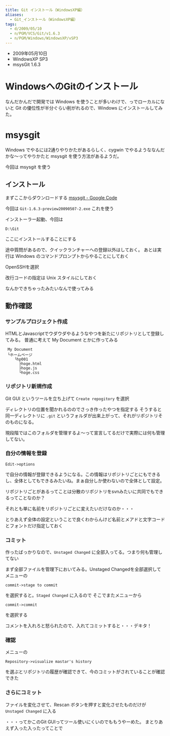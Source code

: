 ```yaml
---
title: Git インストール（WindowsXP編）
aliases:
  - Git_インストール（WindowsXP編）
tags:
  - d/2009/05/10
  - n/PGM/VCS/Git/v1.6.3
  - n/PGM/Windows/WindowsXP/vSP3
---
```


- 2009年05月10日
- WindowsXP SP3
- msysGit 1.6.3

WindowsへのGitのインストール
================================================================================
なんだかんだで開発では Windows を使うことが多いわけで、っでローカルにないと Git の優位性が半分ぐらい削がれるので、Windows にインストールしてみた。


msysgit
================================================================================
Windows でやるには2通りやりかたがあるらしく、cygwin でやるようななんだかな〜ってやりかたと msysgit を使う方法があるようだ。

今回は msysgit を使う


インストール
--------------------------------------------------------------------------------
まずここからダウンロードする [msysgit - Google Code](http://code.google.com/p/msysgit/)

今回は `Git-1.6.3-preview20090507-2.exe` これを使う

インストーラー起動、今回は

```
D:\Git
```

ここにインストールすることにする

途中質問があるので、クイックランチャーへの登録以外はしておく。
あとは実行は Windows のコマンドプロンプトからやることにしておく

OpenSSHを選択

改行コードの指定は Unix スタイルにしておく


なんかできちゃったみたいなんで使ってみる

動作確認
--------------------------------------------------------------------------------
### サンプルプロジェクト作成
HTMLとJavascriptでウダウダやるようなやつを新たにリポジトリとして登録してみる。
普通に考えて My Document とかに作ってみる

```
 My Document
 └ホームページ
    └hp001
      ├hoge.html
      ├hoge.js
      └hoge.css
```


### リポジトリ新規作成
Git GUI というツールを立ち上げて `Create repogitory` を選択

ディレクトリの位置を聞かれるののでさっき作ったやつを指定する
そうすると同一ディレクトリに `.git` というフォルダが出来上がって、それがリポジトリそのものになる。

現段階ではこのフォルダを管理するよ〜って宣言してるだけで実際には何も管理してない。


### 自分の情報を登録

```
Edit->options
```

で自分の情報が登録できるようになる。この情報はリポジトリごとにもできるし、全体としてもできるみたいね。まぁ自分しか使わないので全体として設定。

リポジトリごとがあるってことは分散のリポジトリをsvnみたいに共同でもできるってことなのか？

それとも単に名前をリポジトリごとに変えたいだけなのか・・・

とりあえず全体の設定ということで良くわからんけど名前とメアドと文字コードとフォントだけ指定しておく

### コミット
作ったばっかりなので、`Unstaged Changed` に全部入ってる。つまり何も管理してない

まず全部ファイルを管理下においてみる。Unstaged Changedを全部選択してメニューの

```
commit->stage to commit
```

を選択すると。`Staged Changed` に入るので
そこでまたメニューから

```
commit->commit
```

を選択する

コメントを入れろと怒られたので、入れてコミットすると・・・デキタ！


### 確認
メニューの

```
Repository->visualize mastar's history
```

を選ぶとリポジトリの履歴が確認できて、今のコミットがされていることが確認できた

### さらにコミット
ファイルを変化させて、Rescan ボタンを押すと変化させたものだけが `Unstaged Changed` に入る

・・・ってかこのGit GUIってツール使いにくいのでももうやーめた。
まとりあえず入った入ったってことで




